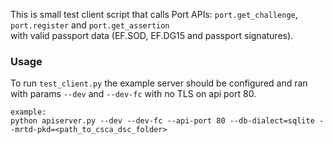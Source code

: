 This is small test client script that calls Port APIs: `port.get_challenge`, `port.register` and `port.get_assertion`  
with valid passport data (EF.SOD, EF.DG15 and passport signatures).

### Usage
To run `test_client.py` the example server should be configured and ran with params `--dev` and `--dev-fc` with no TLS on api port 80.
```
example:
python apiserver.py --dev --dev-fc --api-port 80 --db-dialect=sqlite --mrtd-pkd=<path_to_csca_dsc_folder>
```
